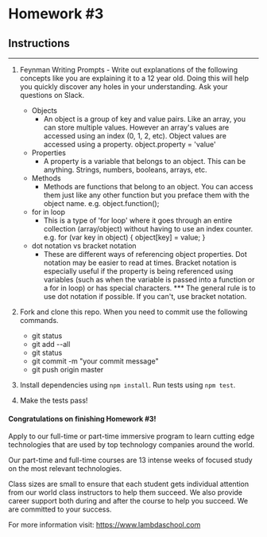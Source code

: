 # Homework #3

## Instructions
---
1. Feynman Writing Prompts - Write out explanations of the following concepts like you are explaining it to a 12 year old.  Doing this will help you quickly discover any holes in your understanding.  Ask your questions on Slack.
		
	* Objects
	  * An object is a group of key and value pairs. Like an array, you can store multiple values. However an array's values are accessed using an index (0, 1, 2, etc). Object values are accessed using a property. object.property = 'value'
	* Properties
	  * A property is a variable that belongs to an object. This can be anything. Strings, numbers, booleans, arrays, etc.
	* Methods
	  * Methods are functions that belong to an object. You can access them just like any other function but you preface them with the object name. e.g. object.function();
	* for in loop
	  * This is a type of 'for loop' where it goes through an entire collection (array/object) without having to use an index counter. e.g. for (var key in object) { object[key] = value; }
	* dot notation vs bracket notation
	  * These are different ways of referencing object properties. Dot notation may be easier to read at times. Bracket notation is especially useful if the property is being referenced using variables (such as when the variable is passed into a function or a for in loop) or has special characters. *** The general rule is to use dot notation if possible. If you can't, use bracket notation.


2. Fork and clone this repo.  When you need to commit use the following commands.
		
	* git status
	* git add --all
	* git status
	* git commit -m "your commit message"
	* git push origin master

3. Install dependencies using `npm install`.  Run tests using `npm test`.

4. Make the tests pass!



#### Congratulations on finishing Homework #3!
Apply to our full-time or part-time immersive program to learn cutting edge technologies that are used by top technology companies around the world.

Our part-time and full-time courses are 13 intense weeks of focused study on the most relevant technologies.  

Class sizes are small to ensure that each student gets individual attention from our world class instructors to help them succeed.  We also provide career support both during and after the course to help you succeed.  We are committed to your success.

For more information visit: https://www.lambdaschool.com
